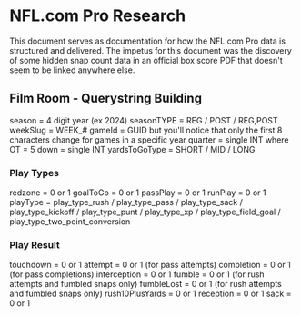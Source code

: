 # NFL.com Pro Research

This document serves as documentation for how the NFL.com Pro data is structured and delivered. The impetus for this document was the discovery of some hidden snap count data in an official box score PDF that doesn't seem to be linked anywhere else.

## Film Room - Querystring Building

season = 4 digit year (ex 2024)
seasonTYPE = REG / POST / REG,POST
weekSlug = WEEK_#
gameId = GUID but you'll notice that only the first 8 characters change for games in a specific year
quarter = single INT where OT = 5
down = single INT
yardsToGoType = SHORT / MID / LONG

### Play Types

redzone = 0 or 1
goalToGo = 0 or 1
passPlay = 0 or 1
runPlay = 0 or 1
playType = play_type_rush / play_type_pass / play_type_sack / play_type_kickoff / play_type_punt / play_type_xp / play_type_field_goal / play_type_two_point_conversion

### Play Result

touchdown = 0 or 1
attempt = 0 or 1 (for pass attempts)
completion = 0 or 1 (for pass completions)
interception = 0 or 1
fumble = 0 or 1 (for rush attempts and fumbled snaps only)
fumbleLost = 0 or 1 (for rush attempts and fumbled snaps only)
rush10PlusYards = 0 or 1
reception = 0 or 1
sack = 0 or 1
